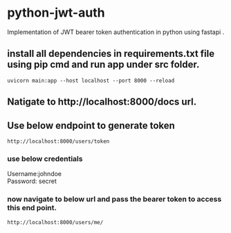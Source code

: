 # python-jwt-auth
Implementation of JWT  bearer token authentication in python using fastapi .
## install all dependencies in requirements.txt file using pip cmd and run app under src folder.
```uvicorn main:app --host localhost --port 8000 --reload```

## Natigate to http://localhost:8000/docs url.
## Use below endpoint to generate token
```http://localhost:8000/users/token```
### use below credentials 
 Username:johndoe  
 Password: secret   
 
### now navigate to below url and pass the bearer token to access this end point.
```http://localhost:8000/users/me/```
